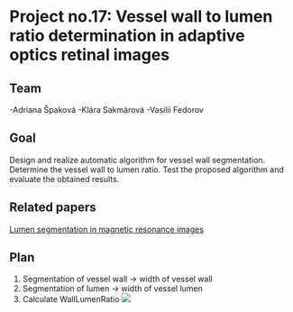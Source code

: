 # Project no.17: Vessel wall to lumen ratio determination in adaptive optics retinal images

## Team
-Adriana Špaková
-Klára Sakmárová
-Vasilii Fedorov

## Goal
Design and realize automatic algorithm for vessel wall segmentation. Determine the
vessel wall to lumen ratio. Test the proposed algorithm and evaluate the obtained
results.

## Related papers
[Lumen segmentation in magnetic resonance images](https://www.sciencedirect.com/science/article/pii/S0010482516302827)

## Plan
1) Segmentation of vessel wall -> width of vessel wall
2) Segmentation of lumen -> width of vessel lumen
3) Calculate WallLumenRatio <img src="https://render.githubusercontent.com/render/math?math={\color{red}\WLR = \frac{\text{vessel wall width}}{\text{vessel lumen width}}}">

